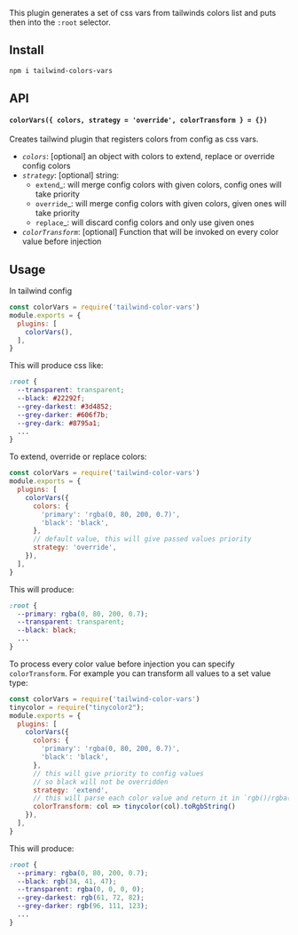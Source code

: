 This plugin generates a set of css vars from tailwinds colors list and puts then into the `:root` selector.

## Install
```bash
npm i tailwind-colors-vars
```

## API

#### `colorVars({ colors, strategy = 'override', colorTransform } = {})`
Creates tailwind plugin that registers colors from config as css vars.

- _`colors`_: [optional] an object with colors to extend, replace or override config colors  </br>
- _`strategy`_: [optional] string:</br>
  - `extend`_: will merge config colors with given colors, config ones will take priority</br>
  - `override`_: will merge config colors with given colors, given ones will take priority</br>
  - `replace`_: will discard config colors and only use given ones</br>
- _`colorTransform`_: [optional] Function that will be invoked on every color value before injection</br>

## Usage
In tailwind config
```javascript
const colorVars = require('tailwind-color-vars')
module.exports = {
  plugins: [
    colorVars(),
  ],
}
```
This will produce css like:
```css
:root { 
  --transparent: transparent;
  --black: #22292f;
  --grey-darkest: #3d4852;
  --grey-darker: #606f7b;
  --grey-dark: #8795a1;
  ...
}
```
To extend, override or replace colors:
```javascript
const colorVars = require('tailwind-color-vars')
module.exports = {
  plugins: [
    colorVars({
      colors: {
        'primary': 'rgba(0, 80, 200, 0.7)',
        'black': 'black',
      },
      // default value, this will give passed values priority
      strategy: 'override',  
    }),
  ],
}
```
This will produce:
```css
:root {
  --primary: rgba(0, 80, 200, 0.7);
  --transparent: transparent;
  --black: black;
  ...
}
```
To process every color value before injection you can specify `colorTransform`. For example you can transform all values to a set value type:
```javascript
const colorVars = require('tailwind-color-vars')
tinycolor = require("tinycolor2");
module.exports = {
  plugins: [
    colorVars({
      colors: {
        'primary': 'rgba(0, 80, 200, 0.7)',
        'black': 'black',
      },
      // this will give priority to config values
      // so black will not be overridden
      strategy: 'extend',
      // this will parse each color value and return it in `rgb()/rgba()` format
      colorTransform: col => tinycolor(col).toRgbString()
    }),
  ],
}
```
This will produce:
```css
:root {
  --primary: rgba(0, 80, 200, 0.7);
  --black: rgb(34, 41, 47);
  --transparent: rgba(0, 0, 0, 0);
  --grey-darkest: rgb(61, 72, 82);
  --grey-darker: rgb(96, 111, 123); 
  ...
}
```
